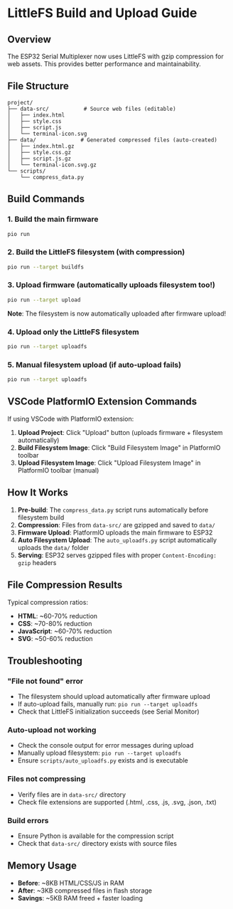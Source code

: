 # LittleFS Build and Upload Guide

## Overview
The ESP32 Serial Multiplexer now uses LittleFS with gzip compression for web assets. This provides better performance and maintainability.

## File Structure
```
project/
├── data-src/           # Source web files (editable)
│   ├── index.html
│   ├── style.css
│   ├── script.js
│   └── terminal-icon.svg
├── data/              # Generated compressed files (auto-created)
│   ├── index.html.gz
│   ├── style.css.gz
│   ├── script.js.gz
│   └── terminal-icon.svg.gz
└── scripts/
    └── compress_data.py
```

## Build Commands

### 1. Build the main firmware
```bash
pio run
```

### 2. Build the LittleFS filesystem (with compression)
```bash
pio run --target buildfs
```

### 3. Upload firmware (automatically uploads filesystem too!)
```bash
pio run --target upload
```
**Note**: The filesystem is now automatically uploaded after firmware upload!

### 4. Upload only the LittleFS filesystem
```bash
pio run --target uploadfs
```

### 5. Manual filesystem upload (if auto-upload fails)
```bash
pio run --target uploadfs
```

## VSCode PlatformIO Extension Commands

If using VSCode with PlatformIO extension:

1. **Upload Project**: Click "Upload" button (uploads firmware + filesystem automatically)
2. **Build Filesystem Image**: Click "Build Filesystem Image" in PlatformIO toolbar
3. **Upload Filesystem Image**: Click "Upload Filesystem Image" in PlatformIO toolbar (manual)

## How It Works

1. **Pre-build**: The `compress_data.py` script runs automatically before filesystem build
2. **Compression**: Files from `data-src/` are gzipped and saved to `data/`
3. **Firmware Upload**: PlatformIO uploads the main firmware to ESP32
4. **Auto Filesystem Upload**: The `auto_uploadfs.py` script automatically uploads the `data/` folder
5. **Serving**: ESP32 serves gzipped files with proper `Content-Encoding: gzip` headers

## File Compression Results

Typical compression ratios:
- **HTML**: ~60-70% reduction
- **CSS**: ~70-80% reduction  
- **JavaScript**: ~60-70% reduction
- **SVG**: ~50-60% reduction

## Troubleshooting

### "File not found" error
- The filesystem should upload automatically after firmware upload
- If auto-upload fails, manually run: `pio run --target uploadfs`
- Check that LittleFS initialization succeeds (see Serial Monitor)

### Auto-upload not working
- Check the console output for error messages during upload
- Manually upload filesystem: `pio run --target uploadfs`
- Ensure `scripts/auto_uploadfs.py` exists and is executable

### Files not compressing
- Verify files are in `data-src/` directory
- Check file extensions are supported (.html, .css, .js, .svg, .json, .txt)

### Build errors
- Ensure Python is available for the compression script
- Check that `data-src/` directory exists with source files

## Memory Usage

- **Before**: ~8KB HTML/CSS/JS in RAM
- **After**: ~3KB compressed files in flash storage
- **Savings**: ~5KB RAM freed + faster loading